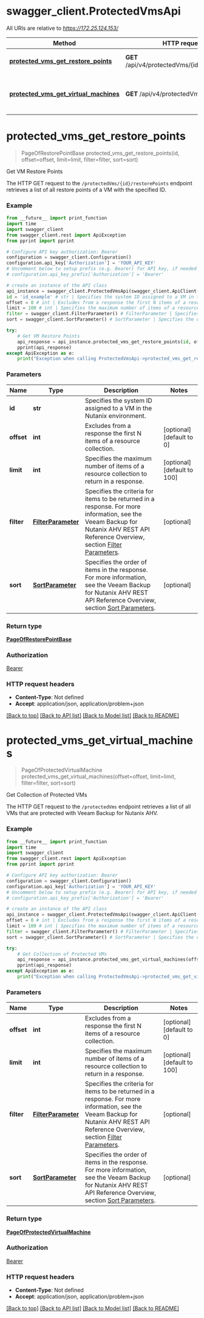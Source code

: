 # swagger_client.ProtectedVmsApi

All URIs are relative to *https://172.25.124.153/*

Method | HTTP request | Description
------------- | ------------- | -------------
[**protected_vms_get_restore_points**](ProtectedVmsApi.md#protected_vms_get_restore_points) | **GET** /api/v4/protectedVms/{id}/restorePoints | Get VM Restore Points
[**protected_vms_get_virtual_machines**](ProtectedVmsApi.md#protected_vms_get_virtual_machines) | **GET** /api/v4/protectedVms | Get Collection of Protected VMs

# **protected_vms_get_restore_points**
> PageOfRestorePointBase protected_vms_get_restore_points(id, offset=offset, limit=limit, filter=filter, sort=sort)

Get VM Restore Points

The HTTP GET request to the `/protectedVms/{id}/restorePoints` endpoint retrieves a list of all restore points of a VM with the specified ID.

### Example
```python
from __future__ import print_function
import time
import swagger_client
from swagger_client.rest import ApiException
from pprint import pprint

# Configure API key authorization: Bearer
configuration = swagger_client.Configuration()
configuration.api_key['Authorization'] = 'YOUR_API_KEY'
# Uncomment below to setup prefix (e.g. Bearer) for API key, if needed
# configuration.api_key_prefix['Authorization'] = 'Bearer'

# create an instance of the API class
api_instance = swagger_client.ProtectedVmsApi(swagger_client.ApiClient(configuration))
id = 'id_example' # str | Specifies the system ID assigned to a VM in the Nutanix environment.
offset = 0 # int | Excludes from a response the first N items of a resource collection. (optional) (default to 0)
limit = 100 # int | Specifies the maximum number of items of a resource collection to return in a response. (optional) (default to 100)
filter = swagger_client.FilterParameter() # FilterParameter | Specifies the criteria for items to be returned in a response. For more information, see the Veeam Backup for Nutanix AHV REST API Reference Overview, section [Filter Parameters](https://helpcenter.veeam.com/docs/van/rest/filter.html?ver=40). (optional)
sort = swagger_client.SortParameter() # SortParameter | Specifies the order of items in the response. For more information, see the Veeam Backup for Nutanix AHV REST API Reference Overview, section [Sort Parameters](https://helpcenter.veeam.com/docs/van/rest/sort.html?ver=40). (optional)

try:
    # Get VM Restore Points
    api_response = api_instance.protected_vms_get_restore_points(id, offset=offset, limit=limit, filter=filter, sort=sort)
    pprint(api_response)
except ApiException as e:
    print("Exception when calling ProtectedVmsApi->protected_vms_get_restore_points: %s\n" % e)
```

### Parameters

Name | Type | Description  | Notes
------------- | ------------- | ------------- | -------------
 **id** | **str**| Specifies the system ID assigned to a VM in the Nutanix environment. | 
 **offset** | **int**| Excludes from a response the first N items of a resource collection. | [optional] [default to 0]
 **limit** | **int**| Specifies the maximum number of items of a resource collection to return in a response. | [optional] [default to 100]
 **filter** | [**FilterParameter**](.md)| Specifies the criteria for items to be returned in a response. For more information, see the Veeam Backup for Nutanix AHV REST API Reference Overview, section [Filter Parameters](https://helpcenter.veeam.com/docs/van/rest/filter.html?ver&#x3D;40). | [optional] 
 **sort** | [**SortParameter**](.md)| Specifies the order of items in the response. For more information, see the Veeam Backup for Nutanix AHV REST API Reference Overview, section [Sort Parameters](https://helpcenter.veeam.com/docs/van/rest/sort.html?ver&#x3D;40). | [optional] 

### Return type

[**PageOfRestorePointBase**](PageOfRestorePointBase.md)

### Authorization

[Bearer](../README.md#Bearer)

### HTTP request headers

 - **Content-Type**: Not defined
 - **Accept**: application/json, application/problem+json

[[Back to top]](#) [[Back to API list]](../README.md#documentation-for-api-endpoints) [[Back to Model list]](../README.md#documentation-for-models) [[Back to README]](../README.md)

# **protected_vms_get_virtual_machines**
> PageOfProtectedVirtualMachine protected_vms_get_virtual_machines(offset=offset, limit=limit, filter=filter, sort=sort)

Get Collection of Protected VMs

The HTTP GET request to the `/protectedVms` endpoint retrieves a list of all VMs that are protected with Veeam Backup for Nutanix AHV.

### Example
```python
from __future__ import print_function
import time
import swagger_client
from swagger_client.rest import ApiException
from pprint import pprint

# Configure API key authorization: Bearer
configuration = swagger_client.Configuration()
configuration.api_key['Authorization'] = 'YOUR_API_KEY'
# Uncomment below to setup prefix (e.g. Bearer) for API key, if needed
# configuration.api_key_prefix['Authorization'] = 'Bearer'

# create an instance of the API class
api_instance = swagger_client.ProtectedVmsApi(swagger_client.ApiClient(configuration))
offset = 0 # int | Excludes from a response the first N items of a resource collection. (optional) (default to 0)
limit = 100 # int | Specifies the maximum number of items of a resource collection to return in a response. (optional) (default to 100)
filter = swagger_client.FilterParameter() # FilterParameter | Specifies the criteria for items to be returned in a response. For more information, see the Veeam Backup for Nutanix AHV REST API Reference Overview, section [Filter Parameters](https://helpcenter.veeam.com/docs/van/rest/filter.html?ver=40). (optional)
sort = swagger_client.SortParameter() # SortParameter | Specifies the order of items in the response. For more information, see the Veeam Backup for Nutanix AHV REST API Reference Overview, section [Sort Parameters](https://helpcenter.veeam.com/docs/van/rest/sort.html?ver=40). (optional)

try:
    # Get Collection of Protected VMs
    api_response = api_instance.protected_vms_get_virtual_machines(offset=offset, limit=limit, filter=filter, sort=sort)
    pprint(api_response)
except ApiException as e:
    print("Exception when calling ProtectedVmsApi->protected_vms_get_virtual_machines: %s\n" % e)
```

### Parameters

Name | Type | Description  | Notes
------------- | ------------- | ------------- | -------------
 **offset** | **int**| Excludes from a response the first N items of a resource collection. | [optional] [default to 0]
 **limit** | **int**| Specifies the maximum number of items of a resource collection to return in a response. | [optional] [default to 100]
 **filter** | [**FilterParameter**](.md)| Specifies the criteria for items to be returned in a response. For more information, see the Veeam Backup for Nutanix AHV REST API Reference Overview, section [Filter Parameters](https://helpcenter.veeam.com/docs/van/rest/filter.html?ver&#x3D;40). | [optional] 
 **sort** | [**SortParameter**](.md)| Specifies the order of items in the response. For more information, see the Veeam Backup for Nutanix AHV REST API Reference Overview, section [Sort Parameters](https://helpcenter.veeam.com/docs/van/rest/sort.html?ver&#x3D;40). | [optional] 

### Return type

[**PageOfProtectedVirtualMachine**](PageOfProtectedVirtualMachine.md)

### Authorization

[Bearer](../README.md#Bearer)

### HTTP request headers

 - **Content-Type**: Not defined
 - **Accept**: application/json, application/problem+json

[[Back to top]](#) [[Back to API list]](../README.md#documentation-for-api-endpoints) [[Back to Model list]](../README.md#documentation-for-models) [[Back to README]](../README.md)

